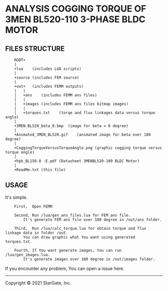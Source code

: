 # ANALYSIS COGGING TORQUE OF 3MEN BL520-110 3-PHASE BLDC MOTOR

## FILES STRUCTURE
```
    ROOT+
	|
	+lua	(includes LUA scripts)
	|
	+source	(includes FEM source)
	|
	+out+	(includes FEMM outputs)
	|   |
	|   +ans	(includes FEMM ans files)
	|   |
	|   +images	(includes FEMM ans files bitmap images)
	|   |
	|   +torques.txt	(torqe and flux linkages data versus torque angle)	
	|
	+3MEN_BL520_beta_0.bmp	(image for beta = 0 degree)
	|
	+Animated_3MEN_BL520.gif	(animated image for beta over 180 degree)
	|
	+CoggingTorqueVersusTorqueAngle.png	(graphic cogging torque versus torque angle)
	|
	+hpb_BL150-0 -E.pdf	(Datasheet 3MENBL520-100 BLDC Motor)
	|
	+ReadMe.txt	(this file)
```
## USAGE

It's simple.
```
	First, 	Open FEMM

	Second, Run /lua/gen_ans_files.lua for FEM ans file.
		It's generate FEM ans file over 180 degree in /out/ans folder.

	Third,	Run /lua/calc_torque.lua for obtain torque and flux linkage data in folder /out.
		You can draw graphic what You want using generated torques.txt.

	Fourth,	If You want generate images, You can run /lua/gen_images.lua.
		It's generate images over 180 degree in /out/images folder.
```
If you encounter any problem, You can open a issue here.
____
Copyright © 2021 StarGate, Inc.